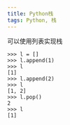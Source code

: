 ```yaml
---
title: Python栈
tags: Python, 栈
---
```


可以使用列表实现栈

```shell
>>> l = []
>>> l.append(1)
>>> l
[1]
>>> l.append(2)
>>> l
[1, 2]
>>> l.pop()
2
>>> l
[1]
```

